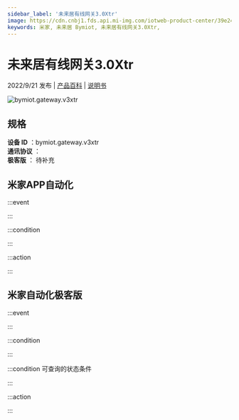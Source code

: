 ```yaml
---
sidebar_label: '未来居有线网关3.0Xtr'
image: https://cdn.cnbj1.fds.api.mi-img.com/iotweb-product-center/39e2403f734d6a593da3a374b12bd2f5_1663555439054.png?GalaxyAccessKeyId=AKVGLQWBOVIRQ3XLEW&Expires=9223372036854775807&Signature=w3oVvwRWsbFSdiH/TWADMJvk3Ps=
keywords: 米家, 未来居 Bymiot, 未来居有线网关3.0Xtr, 
---
```

# 未来居有线网关3.0Xtr

2022/9/21 发布 | [产品百科](https://home.mi.com/webapp/content/baike/product/index.html?model=bymiot.gateway.v3xtr/) | [说明书](https://home.mi.com/views/introduction.html?model=bymiot.gateway.v3xtr&region=cn)

![bymiot.gateway.v3xtr](https://cdn.cnbj1.fds.api.mi-img.com/iotweb-product-center/39e2403f734d6a593da3a374b12bd2f5_1663555439054.png?GalaxyAccessKeyId=AKVGLQWBOVIRQ3XLEW&Expires=9223372036854775807&Signature=w3oVvwRWsbFSdiH/TWADMJvk3Ps=)

## 规格  
> 
**设备 ID** ：bymiot.gateway.v3xtr  
**通讯协议** ：  
**极客版**  ： 待补充 


## 米家APP自动化  

:::event  

:::

:::condition  

:::

:::action   

:::

## 米家自动化极客版  

:::event  

:::

:::condition  

:::

:::condition 可查询的状态条件  

:::

:::action  

:::

        

